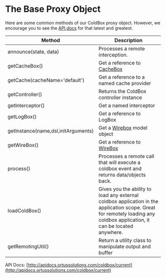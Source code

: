 # The Base Proxy Object

Here are some common methods of our ColdBox proxy object. However, we encourage you to see the [API docs](http://apidocs.ortussolutions.com/coldbox/current) for that latest and greatest.

| Method                              | Description                                                                                                                                                              |
| ----------------------------------- | ------------------------------------------------------------------------------------------------------------------------------------------------------------------------ |
| announce(state, data)               | Processes a remote interception.                                                                                                                                         |
| getCacheBox()                       | Get a reference to [CacheBox](http://wiki.coldbox.org/wiki/CacheBox.cfm)                                                                                                 |
| getCache(cacheName='default')       | Get a reference to a named cache provider                                                                                                                                |
| getController()                     | Returns the ColdBox controller instance                                                                                                                                  |
| getInterceptor()                    | Get a named interceptor                                                                                                                                                  |
| getLogBox()                         | Get a reference to LogBox                                                                                                                                                |
| getInstance(name,dsl,initArguments) | Get a [Wirebox](http://wiki.coldbox.org/wiki/Wirebox.cfm) model object                                                                                                   |
| getWireBox()                        | Get a reference to [WireBox](http://wiki.coldbox.org/wiki/WireBox.cfm)                                                                                                   |
| process()                           | Processes a remote call that will execute a coldbox event and returns data/objects back.                                                                                 |
| loadColdBox()                       | Gives you the ability to load any external coldbox application in the application scope. Great for remotely loading any coldbox application, it can be located anywhere. |
| getRemotingUtil()                   | Return a utility class to manipulate output and buffer                                                                                                                   |

API Docs: [http://apidocs.ortussolutions.com/coldbox/current](http://apidocs.ortussolutions.com/coldbox/current)
